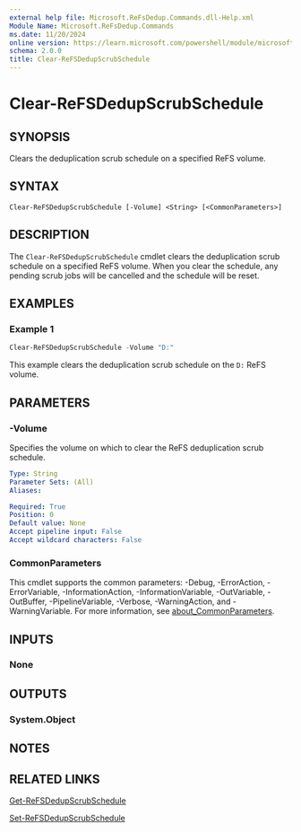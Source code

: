 ```yaml
---
external help file: Microsoft.ReFsDedup.Commands.dll-Help.xml
Module Name: Microsoft.ReFsDedup.Commands
ms.date: 11/20/2024
online version: https://learn.microsoft.com/powershell/module/microsoft.refsdedup.commands/clear-refsdedupscrubschedule?view=windowsserver2025-ps&wt.mc_id=ps-gethelp
schema: 2.0.0
title: Clear-ReFSDedupScrubSchedule
---
```


# Clear-ReFSDedupScrubSchedule

## SYNOPSIS
Clears the deduplication scrub schedule on a specified ReFS volume.

## SYNTAX

```
Clear-ReFSDedupScrubSchedule [-Volume] <String> [<CommonParameters>]
```

## DESCRIPTION

The `Clear-ReFSDedupScrubSchedule` cmdlet clears the deduplication scrub schedule on a specified
ReFS volume. When you clear the schedule, any pending scrub jobs will be cancelled and the schedule
will be reset.

## EXAMPLES

### Example 1

```powershell
Clear-ReFSDedupScrubSchedule -Volume "D:"
```

This example clears the deduplication scrub schedule on the `D:` ReFS volume.

## PARAMETERS

### -Volume

Specifies the volume on which to clear the ReFS deduplication scrub schedule.

```yaml
Type: String
Parameter Sets: (All)
Aliases:

Required: True
Position: 0
Default value: None
Accept pipeline input: False
Accept wildcard characters: False
```

### CommonParameters

This cmdlet supports the common parameters: -Debug, -ErrorAction, -ErrorVariable,
-InformationAction, -InformationVariable, -OutVariable, -OutBuffer, -PipelineVariable, -Verbose,
-WarningAction, and -WarningVariable. For more information, see
[about_CommonParameters](/powershell/module/microsoft.powershell.core/about/about_commonparameters).

## INPUTS

### None

## OUTPUTS

### System.Object

## NOTES

## RELATED LINKS

[Get-ReFSDedupScrubSchedule](Get-ReFSDedupScrubSchedule.md)

[Set-ReFSDedupScrubSchedule](Set-ReFSDedupScrubSchedule.md)
